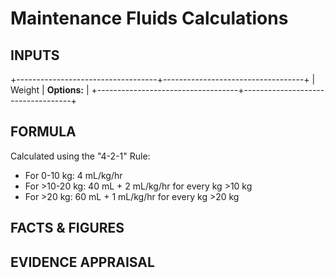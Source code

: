 # Maintenance Fluids Calculations

## INPUTS

+-----------------------------------+-----------------------------------+
| Weight                            | **Options:**                      |
+-----------------------------------+-----------------------------------+

## FORMULA

Calculated using the "4-2-1" Rule:

-   For 0-10 kg: 4 mL/kg/hr
-   For \>10-20 kg: 40 mL + 2 mL/kg/hr for every kg \>10 kg
-   For \>20 kg: 60 mL + 1 mL/kg/hr for every kg \>20 kg

## FACTS & FIGURES

## EVIDENCE APPRAISAL
